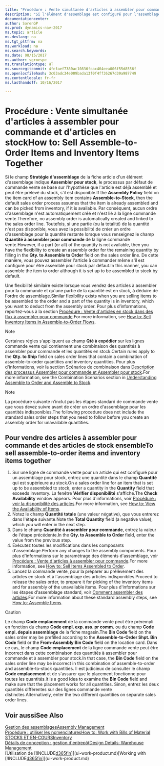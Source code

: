 ```yaml
---
title: "Procédure : Vente simultanée d'articles à assembler pour commande et d'articles en stock"
description: "Si l'élément d'assemblage est configuré pour l'assemblage pour stock, le processus par défaut de commande vente se base sur l'hypothèse que l'article est déjà assemblé et peut être prélevé du stock, s'il est disponible. Mais si une partie (ou la totalité) de la quantité n'est pas disponible, vous avez la possibilité de créer un ordre d'assemblage pour la quantité restante à la volée."
documentationcenter: 
author: SorenGP
ms.prod: dynamics-nav-2017
ms.topic: article
ms.devlang: na
ms.tgt_pltfrm: na
ms.workload: na
ms.search.keywords: 
ms.date: 08/15/2017
ms.author: sgroespe
ms.translationtype: HT
ms.sourcegitcommit: 4fefaef7380ac10836fcac404eea006f55d8556f
ms.openlocfilehash: 3c03adc34e009bada13f0f4ff36267d39a987749
ms.contentlocale: fr-fr
ms.lasthandoff: 10/16/2017

---
```

# <a name="how-to-sell-assemble-to-order-items-and-inventory-items-together"></a><span data-ttu-id="84d0e-104">Procédure : Vente simultanée d'articles à assembler pour commande et d'articles en stock</span><span class="sxs-lookup"><span data-stu-id="84d0e-104">How to: Sell Assemble-to-Order Items and Inventory Items Together</span></span>
<span data-ttu-id="84d0e-105">Si le champ **Stratégie d'assemblage** de la fiche article d'un élément d'assemblage indique **Assembler pour stock**, le processus par défaut de commande vente se base sur l'hypothèse que l'article est déjà assemblé et peut être prélevé du stock, s'il est disponible.</span><span class="sxs-lookup"><span data-stu-id="84d0e-105">If the **Assembly Policy** field on the item card of an assembly item contains **Assemble-to-Stock**, then the default sales order process assumes that the item is already assembled and can be picked from inventory, if it is available.</span></span> <span data-ttu-id="84d0e-106">Par conséquent, aucun ordre d'assemblage n'est automatiquement créé et n'est lié à la ligne commande vente.</span><span class="sxs-lookup"><span data-stu-id="84d0e-106">Therefore, no assembly order is automatically created and linked to the sales order line.</span></span> <span data-ttu-id="84d0e-107">Toutefois, si une partie (ou la totalité) de la quantité n'est pas disponible, vous avez la possibilité de créer un ordre d'assemblage pour la quantité restante lorsque vous renseignez le champ **Quantité à assembler pour commande** de la ligne commande vente.</span><span class="sxs-lookup"><span data-stu-id="84d0e-107">However, if a part (or all) of the quantity is not available, then you have the flexibility to create an assembly order for the remaining quantity by filling in the **Qty. to Assemble to Order** field on the sales order line.</span></span> <span data-ttu-id="84d0e-108">De cette manière, vous pouvez assembler l'article à commander même s'il est configuré pour être assemblé pour stock par défaut.</span><span class="sxs-lookup"><span data-stu-id="84d0e-108">In this manner, you can assemble the item to order although it is set up to be assembled to stock by default.</span></span>  

<span data-ttu-id="84d0e-109">Une flexibilité similaire existe lorsque vous vendez des articles à assembler pour la commande et qu'une partie de la quantité est en stock, à déduire de l'ordre de assemblage.</span><span class="sxs-lookup"><span data-stu-id="84d0e-109">Similar flexibility exists when you are selling items to be assembled to the order and a part of the quantity is in inventory, which you want to deduct from the assembly order.</span></span> <span data-ttu-id="84d0e-110">Pour plus d’informations, reportez-vous à la section [Procédure : Vente d'articles en stock dans des flux à assembler pour commande](assembly-how-to-sell-inventory-items-in-assemble-to-order-flows.md).</span><span class="sxs-lookup"><span data-stu-id="84d0e-110">For more information, see [How to: Sell Inventory Items in Assemble-to-Order Flows](assembly-how-to-sell-inventory-items-in-assemble-to-order-flows.md).</span></span>  

> [!NOTE]  
>  <span data-ttu-id="84d0e-111">Certaines règles s'appliquent au champ **Qté à expédier** sur les lignes commande vente qui contiennent une combinaison des quantités à assembler pour commande et les quantités en stock.</span><span class="sxs-lookup"><span data-stu-id="84d0e-111">Certain rules apply to the **Qty. to Ship** field on sales order lines that contain a combination of assemble-to-order quantities and inventory quantities.</span></span> <span data-ttu-id="84d0e-112">Pour plus d'informations, voir la section Scénarios de combinaison dans [Description des processus Assembler pour commande et Assembler pour stock](assembly-assemble-to-order-or-assemble-to-stock.md).</span><span class="sxs-lookup"><span data-stu-id="84d0e-112">For more information, see the Combination Scenarios section in [Understanding Assemble to Order and Assemble to Stock](assembly-assemble-to-order-or-assemble-to-stock.md).</span></span>  

> [!NOTE]  
>  <span data-ttu-id="84d0e-113">La procédure suivante n'inclut pas les étapes standard de commande vente que vous devez suivre avant de créer un ordre d'assemblage pour les quantités indisponibles.</span><span class="sxs-lookup"><span data-stu-id="84d0e-113">The following procedure does not include the standard sales order steps that you need to follow before you create an assembly order for unavailable quantities.</span></span>

## <a name="to-sell-assemble-to-order-items-and-inventory-items-together"></a><span data-ttu-id="84d0e-114">Pour vendre des articles à assembler pour commande et des articles de stock ensemble</span><span class="sxs-lookup"><span data-stu-id="84d0e-114">To sell assemble-to-order items and inventory items together</span></span>  
1.  <span data-ttu-id="84d0e-115">Sur une ligne de commande vente pour un article qui est configuré pour un assemblage pour stock, entrez une quantité dans le champ **Quantité** qui est supérieure au stock.</span><span class="sxs-lookup"><span data-stu-id="84d0e-115">On a sales order line for an item that is set up to be assembled to stock, enter a quantity in the **Quantity** field that exceeds inventory.</span></span> <span data-ttu-id="84d0e-116">La fenêtre **Vérifier disponibilité** s'affiche.</span><span class="sxs-lookup"><span data-stu-id="84d0e-116">The **Check Availability** window appears.</span></span> <span data-ttu-id="84d0e-117">Pour plus d'informations, voir [Procédure : voir la disponibilité des articles](inventory-how-availability-overview.md).</span><span class="sxs-lookup"><span data-stu-id="84d0e-117">For more information, see [How to: View the Availability of Items](inventory-how-availability-overview.md).</span></span> 
2.  <span data-ttu-id="84d0e-118">Notez le champ **Quantité totale** (une valeur négative), que vous entrerez dans l'étape suivante.</span><span class="sxs-lookup"><span data-stu-id="84d0e-118">Note the **Total Quantity** field (a negative value), which you will enter in the next step.</span></span>  
3.  <span data-ttu-id="84d0e-119">Dans le champ **Quantité à assembler pour commande**, entrez la valeur de l'étape précédente.</span><span class="sxs-lookup"><span data-stu-id="84d0e-119">In the **Qty. to Assemble to Order** field, enter the value from the previous step.</span></span>  
4.  <span data-ttu-id="84d0e-120">Exécutez toutes les modifications dans les composants d'assemblage.</span><span class="sxs-lookup"><span data-stu-id="84d0e-120">Perform any changes to the assembly components.</span></span> <span data-ttu-id="84d0e-121">Pour plus d'informations sur le paramétrage des éléments d'assemblage, voir [Procédure : Vente d'articles à assembler pour commande](assembly-how-to-sell-items-assembled-to-order.md).</span><span class="sxs-lookup"><span data-stu-id="84d0e-121">For more information, see [How to: Sell Items Assembled to Order](assembly-how-to-sell-items-assembled-to-order.md).</span></span>  
5.  <span data-ttu-id="84d0e-122">Lancez la commande vente, pour la préparer au prélèvement des articles en stock et à l'assemblage des articles indisponibles.</span><span class="sxs-lookup"><span data-stu-id="84d0e-122">Proceed to release the sales order, to prepare it for picking of the inventory items and for assembly of the unavailable items.</span></span> <span data-ttu-id="84d0e-123">Pour plus d'informations sur les étapes d'assemblage standard, voir [Comment assembler des articles](assembly-how-to-assemble-items.md).</span><span class="sxs-lookup"><span data-stu-id="84d0e-123">For more information about these standard assembly steps, see [How to: Assemble Items](assembly-how-to-assemble-items.md).</span></span>  

> [!CAUTION]  
>  <span data-ttu-id="84d0e-124">Le champ **Code emplacement** de la commande vente peut être prérempli en fonction du champ **Code empl. exp. ass. pr comm.** ou du champ **Code empl. depuis assemblage** de la fiche magasin.</span><span class="sxs-lookup"><span data-stu-id="84d0e-124">The **Bin Code** field on the sales order may be prefilled according to the **Assemble-to-Order Shpt. Bin Code** field or the **From-Assembly Bin Code** field on the location card.</span></span> <span data-ttu-id="84d0e-125">Dans ce cas, le champ **Code emplacement** de la ligne commande vente peut être incorrect dans cette combinaison des quantités à assembler pour commande et à assembler pour stock.</span><span class="sxs-lookup"><span data-stu-id="84d0e-125">In that case, the **Bin Code** field on the sales order line may be incorrect in this combination of assemble-to-order and assemble-to-stock quantities.</span></span> <span data-ttu-id="84d0e-126">Il est judicieux de consulter le champ **Code emplacement** et de s'assurer que le placement fonctionne pour toutes les quantités.</span><span class="sxs-lookup"><span data-stu-id="84d0e-126">It is a good idea to examine the **Bin Code** field and make sure that the placement works for all quantities.</span></span> <span data-ttu-id="84d0e-127">Sinon, entrez les deux quantités différentes sur des lignes commande vente distinctes.</span><span class="sxs-lookup"><span data-stu-id="84d0e-127">Alternatively, enter the two different quantities on separate sales order lines.</span></span>  

## <a name="see-also"></a><span data-ttu-id="84d0e-128">Voir aussi</span><span class="sxs-lookup"><span data-stu-id="84d0e-128">See Also</span></span>  
[<span data-ttu-id="84d0e-129">Gestion des assemblages</span><span class="sxs-lookup"><span data-stu-id="84d0e-129">Assembly Management</span></span>](assembly-assemble-items.md)  
[<span data-ttu-id="84d0e-130">Procédure : utiliser les nomenclatures</span><span class="sxs-lookup"><span data-stu-id="84d0e-130">How to: Work with Bills of Material</span></span>](inventory-how-work-BOMs.md)  
[<span data-ttu-id="84d0e-131">STOCKS ET EN-COURS</span><span class="sxs-lookup"><span data-stu-id="84d0e-131">Inventory</span></span>](inventory-manage-inventory.md)  
[<span data-ttu-id="84d0e-132">Détails de conception : gestion d'entrepôt</span><span class="sxs-lookup"><span data-stu-id="84d0e-132">Design Details: Warehouse Management</span></span>](design-details-warehouse-management.md)  
<span data-ttu-id="84d0e-133">[Utilisation de [!INCLUDE[d365fin](includes/d365fin_md.md)]](ui-work-product.md)</span><span class="sxs-lookup"><span data-stu-id="84d0e-133">[Working with [!INCLUDE[d365fin](includes/d365fin_md.md)]](ui-work-product.md)</span></span>

